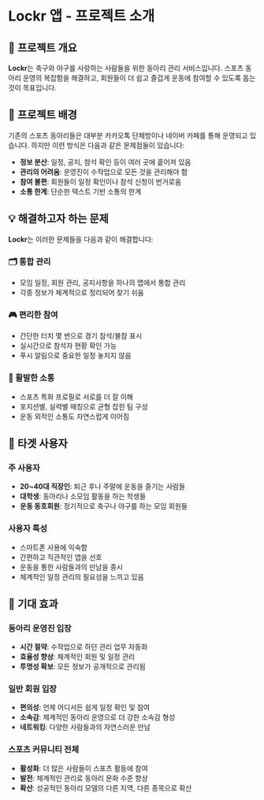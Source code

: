 # Lockr 앱 - 프로젝트 소개

## 📱 프로젝트 개요

**Lockr**는 축구와 야구를 사랑하는 사람들을 위한 동아리 관리 서비스입니다. 
스포츠 동아리 운영의 복잡함을 해결하고, 회원들이 더 쉽고 즐겁게 운동에 참여할 수 있도록 돕는 것이 목표입니다.

## 🎯 프로젝트 배경

기존의 스포츠 동아리들은 대부분 카카오톡 단체방이나 네이버 카페를 통해 운영되고 있습니다. 
하지만 이런 방식은 다음과 같은 문제점들이 있습니다:

- **정보 분산**: 일정, 공지, 참석 확인 등이 여러 곳에 흩어져 있음
- **관리의 어려움**: 운영진이 수작업으로 모든 것을 관리해야 함
- **참여 불편**: 회원들이 일정 확인이나 참석 신청이 번거로움
- **소통 한계**: 단순한 텍스트 기반 소통의 한계

## 💡 해결하고자 하는 문제

**Lockr**는 이러한 문제들을 다음과 같이 해결합니다:

### 🗂️ 통합 관리
- 모임 일정, 회원 관리, 공지사항을 하나의 앱에서 통합 관리
- 각종 정보가 체계적으로 정리되어 찾기 쉬움

### 🎮 편리한 참여
- 간단한 터치 몇 번으로 경기 참석/불참 표시
- 실시간으로 참석자 현황 확인 가능
- 푸시 알림으로 중요한 일정 놓치지 않음

### 🤝 활발한 소통
- 스포츠 특화 프로필로 서로를 더 잘 이해
- 포지션별, 실력별 매칭으로 균형 잡힌 팀 구성
- 운동 외적인 소통도 자연스럽게 이어짐

## 🎪 타겟 사용자

### 주 사용자
- **20~40대 직장인**: 퇴근 후나 주말에 운동을 즐기는 사람들
- **대학생**: 동아리나 소모임 활동을 하는 학생들
- **운동 동호회원**: 정기적으로 축구나 야구를 하는 모임 회원들

### 사용자 특성
- 스마트폰 사용에 익숙함
- 간편하고 직관적인 앱을 선호
- 운동을 통한 사람들과의 만남을 중시
- 체계적인 일정 관리의 필요성을 느끼고 있음

## 🚀 기대 효과

### 동아리 운영진 입장
- **시간 절약**: 수작업으로 하던 관리 업무 자동화
- **효율성 향상**: 체계적인 회원 및 일정 관리
- **투명성 확보**: 모든 정보가 공개적으로 관리됨

### 일반 회원 입장
- **편의성**: 언제 어디서든 쉽게 일정 확인 및 참여
- **소속감**: 체계적인 동아리 운영으로 더 강한 소속감 형성
- **네트워킹**: 다양한 사람들과의 자연스러운 만남

### 스포츠 커뮤니티 전체
- **활성화**: 더 많은 사람들이 스포츠 활동에 참여
- **발전**: 체계적인 관리로 동아리 문화 수준 향상
- **확산**: 성공적인 동아리 모델의 다른 지역, 다른 종목으로 확산
